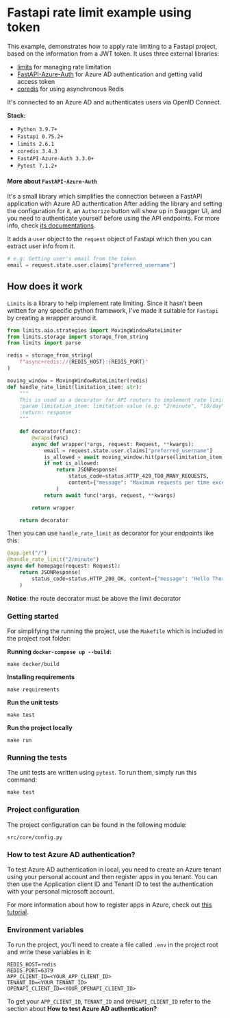 # Fastapi rate limit example using token

This example, demonstrates how to apply rate limiting to a Fastapi project, based on the information from a JWT token.
It uses three external libraries: 

* [limits](https://limits.readthedocs.io/en/stable/installation.html) for managing rate limitation
* [FastAPI-Azure-Auth](https://intility.github.io/fastapi-azure-auth/installation/) for Azure AD authentication and getting valid access token
* [coredis](https://coredis.readthedocs.io/en/stable/) for using asynchronous Redis

It's connected to an Azure AD and authenticates users via OpenID Connect.

**Stack:**

* `Python 3.9.7+`
* `Fastapi 0.75.2+`
* `limits 2.6.1`
* `coredis 3.4.3`
* `FastAPI-Azure-Auth 3.3.0+`
* `Pytest 7.1.2+`

#### More about `FastAPI-Azure-Auth`

It's a small library which simplifies the connection between a FastAPI application with Azure AD authentication
After adding the library and setting the configuration for it, an `Authorize` button will show up in Swagger UI,
and you need to authenticate yourself before using the API endpoints. For more info, check [its documentations](https://intility.github.io/fastapi-azure-auth/).

It adds a `user` object to the `request` object of Fastapi which then you can extract user info from it.

```python
# e.g: Getting user's email from the token
email = request.state.user.claims["preferred_username"]
```

## How does it work

`Limits` is a library to help implement rate limiting. Since it hasn't been written for any specific python framework, I've made it suitable for `Fastapi` by creating a wrapper around it.

```python
from limits.aio.strategies import MovingWindowRateLimiter
from limits.storage import storage_from_string
from limits import parse

redis = storage_from_string(
    f"async+redis://{REDIS_HOST}:{REDIS_PORT}"
)

moving_window = MovingWindowRateLimiter(redis)
def handle_rate_limit(limitation_item: str):
    """
    This is used as a decorator for API routers to implement rate limitation
    :param limitation_item: limitation value (e.g: "2/minute", "10/day")
    :return: response
    """

    def decorator(func):
        @wraps(func)
        async def wrapper(*args, request: Request, **kwargs):
            email = request.state.user.claims["preferred_username"]
            is_allowed = await moving_window.hit(parse(limitation_item), email)
            if not is_allowed:
                return JSONResponse(
                    status_code=status.HTTP_429_TOO_MANY_REQUESTS,
                    content={"message": "Maximum requests per time exceeded!"},
                )
            return await func(*args, request, **kwargs)

        return wrapper

    return decorator
```

Then you can use `handle_rate_limit` as decorator for your endpoints like this:

```python
@app.get("/")
@handle_rate_limit("2/minute")
async def homepage(request: Request):
    return JSONResponse(
        status_code=status.HTTP_200_OK, content={"message": "Hello There!"}
    )
```
__Notice__: the route decorator must be above the limit decorator

### Getting started

For simplifying the running the project, use the `Makefile` which is included in the project root folder:

**Running `docker-compose up --build`:**
```shell
make docker/build
```

**Installing requirements**
```shell
make requirements
```

**Run the unit tests**
```shell
make test
```

**Run the project locally**
```shell
make run
```

### Running the tests

The unit tests are written using `pytest`. To run them, simply run this command:
 
```shell
make test
```

### Project configuration
The project configuration can be found in the following module:
```
src/core/config.py
```
### How to test Azure AD authentication?
To test Azure AD authentication in local, you need to create an Azure tenant using your personal account and then 
register apps in you tenant. You can then use the Application client ID and Tenant ID to test the authentication 
with your personal microsoft account.

For more information about how to register apps in Azure, check out [this tutorial](https://intility.github.io/fastapi-azure-auth/single-tenant/azure_setup/).

### Environment variables
To run the project, you'll need to create a file called `.env` in the project root and write these variables in it:
```text
REDIS_HOST=redis
REDIS_PORT=6379
APP_CLIENT_ID=<YOUR_APP_CLIENT_ID>
TENANT_ID=<YOUR_TENANT_ID>
OPENAPI_CLIENT_ID=<YOUR_OPENAPI_CLIENT_ID>
```

To get your `APP_CLIENT_ID`, `TENANT_ID` and `OPENAPI_CLIENT_ID` refer to the section about __How to test Azure AD authentication?__